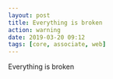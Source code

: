 ```yaml
---
layout: post
title: Everything is broken
action: warning
date: 2019-03-20 09:12
tags: [core, associate, web]
---
```


Everything is broken